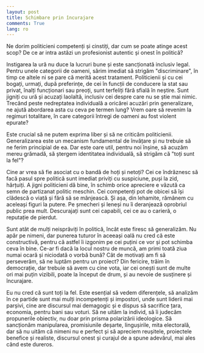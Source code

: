 ```yaml
---
layout: post
title: Schimbare prin încurajare
comments: True
lang: ro
---
```


Ne dorim politicieni competenți și cinstiți, dar cum se poate atinge acest scop? De ce ar intra astăzi un profesionist autentic și onest în politică?

Instigarea la ură nu duce la lucruri bune și este sancționată inclusiv legal. Pentru unele categorii de oameni, sărim imediat să strigăm "discriminare", în timp ce altele ni se pare că merită acest tratament. Politicienii și cu cei bogați, urmați, după preferințe, de cei în funcții de conducere la stat sau privat, înalți funcționari sau preoți, sunt terfeliți fără sfială în neștire. Sunt jigniți cu ură și acuzați laolaltă, inclusiv cei despre care nu se știe mai nimic. Trecând peste nedreptatea individuală a oricărei acuzări prin generalizare, ne ajută abordarea asta cu ceva pe termen lung? Vrem oare să revenim la regimuri totalitare, în care categorii întregi de oameni au fost violent epurate?

<!--more-->

Este crucial să ne putem exprima liber și să ne criticăm politicienii. Generalizarea este un mecanism fundamental de învățare și nu trebuie să ne ferim principial de ea. Dar este oare util, pentru noi înșine, să acuzăm mereu grămadă, să ștergem identitatea individuală, să strigăm că "toți sunt la fel"?

Cine ar vrea să fie asociat cu o bandă de hoți și netoți? Cei ce îndrăznesc să facă pasul spre politică sunt imediat priviți cu suspiciune, puși la zid, hărțuiți. A jigni politicieni dă bine, în schimb orice apreciere e văzută ca semn de partizanat politic meschin. Cei competenți pot de obicei să își clădescă o viață și fără să se mânjească. Și așa, din lehamite, rămânem cu aceleași figuri la putere. Pe șmecheri și leneși nu îi deranjează oprobriul public prea mult. Descurajați sunt cei capabili, cei ce au o carieră, o reputație de pierdut.

Sunt atât de mulți neisprăviți în politică, încât este firesc să generalizăm. Nu apăr pe nimeni, dar punerea tuturor în aceeași oală nu cred că este constructivă, pentru că astfel îi izgonim pe cei puțini ce vor și pot schimba ceva în bine. Ce-ar fi dacă la locul nostru de muncă, am primi toată ziua numai ocară și niciodată o vorbă bună? Cât de motivați am fi să perseverăm, să ne luptăm pentru un proiect? Din fericire, trăim în democrație, dar trebuie să avem cu cine vota, iar cei onești sunt de multe ori mai puțin vizibili, poate la început de drum, și au nevoie de susținere și încurajare.

Eu nu cred că sunt toți la fel. Este esențial să vedem diferențele, să analizăm în ce partide sunt mai mulți incompetenți și impostori, unde sunt liderii mai parșivi, cine are discursul mai demagogic și e dispus să sacrifice țara, economia, pentru bani sau voturi. Să ne uităm la individ, să îi judecăm propunerile obiectiv, nu doar prin prisma polarizării ideologice. Să sancționăm manipularea, promisiunile deșarte, lingușirile, mita electorală, dar să nu uităm că nimeni nu e perfect și să apreciem reușitele, proiectele benefice și realiste, discursul onest și curajul de a spune adevărul, mai ales când este dureros.
